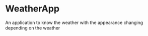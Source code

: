 # WeatherApp

An application to know the weather with the appearance changing depending on the weather 
